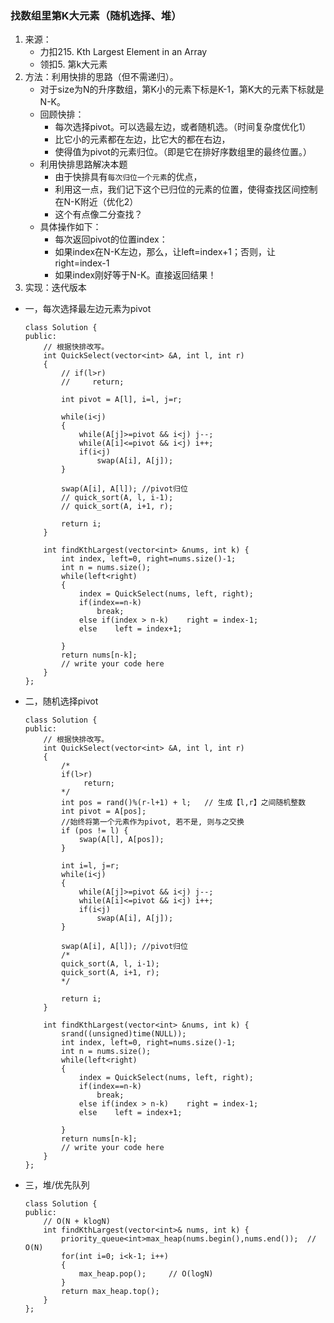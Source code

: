 

### 找数组里第K大元素（随机选择、堆）
1. 来源：
    - 力扣215. Kth Largest Element in an Array
    - 领扣5. 第k大元素
2. 方法：利用快排的思路（但不需递归）。
    - 对于size为N的升序数组，第K小的元素下标是K-1，第K大的元素下标就是N-K。
    - 回顾快排：
        - 每次选择pivot。可以选最左边，或者随机选。（时间复杂度优化1）
        - 比它小的元素都在左边，比它大的都在右边，
        - 使得值为pivot的元素归位。（即是它在排好序数组里的最终位置。）    
    - 利用快排思路解决本题
        - 由于快排具有`每次归位一个元素`的优点，
        - 利用这一点，我们记下这个已归位的元素的位置，使得查找区间控制在N-K附近（优化2）
        - 这个有点像二分查找？    
    - 具体操作如下：
        - 每次返回pivot的位置index：
        - 如果index在N-K左边，那么，让left=index+1；否则，让right=index-1
        - 如果index刚好等于N-K。直接返回结果！
3. 实现：迭代版本    
- 一，每次选择最左边元素为pivot
    ```
    class Solution {
    public:
        // 根据快排改写。
        int QuickSelect(vector<int> &A, int l, int r)
        {
            // if(l>r)
            //     return;    
            
            int pivot = A[l], i=l, j=r;
            
            while(i<j)
            {
                while(A[j]>=pivot && i<j) j--;
                while(A[i]<=pivot && i<j) i++;
                if(i<j)
                    swap(A[i], A[j]);
            }
            
            swap(A[i], A[l]); //pivot归位
            // quick_sort(A, l, i-1);
            // quick_sort(A, i+1, r);
            
            return i;
        }
        
        int findKthLargest(vector<int> &nums, int k) {
            int index, left=0, right=nums.size()-1;
            int n = nums.size();
            while(left<right)
            {
                index = QuickSelect(nums, left, right);
                if(index==n-k)
                    break;
                else if(index > n-k)    right = index-1;            
                else    left = index+1;
            
            }
            return nums[n-k];
            // write your code here
        }
    };
    ```

- 二，随机选择pivot
    ```
    class Solution {
    public:
        // 根据快排改写。
        int QuickSelect(vector<int> &A, int l, int r)
        {
            /*
            if(l>r)
                 return; 
            */   
            int pos = rand()%(r-l+1) + l;   // 生成【l,r】之间随机整数
            int pivot = A[pos];
            //始终将第一个元素作为pivot, 若不是, 则与之交换
            if (pos != l) {
                swap(A[l], A[pos]);
            }
            
            int i=l, j=r;            
            while(i<j)
            {
                while(A[j]>=pivot && i<j) j--;
                while(A[i]<=pivot && i<j) i++;
                if(i<j)
                    swap(A[i], A[j]);
            }
            
            swap(A[i], A[l]); //pivot归位
            /*
            quick_sort(A, l, i-1);
            quick_sort(A, i+1, r);
            */
            
            return i;
        }
        
        int findKthLargest(vector<int> &nums, int k) {
            srand((unsigned)time(NULL));
            int index, left=0, right=nums.size()-1;
            int n = nums.size();
            while(left<right)
            {
                index = QuickSelect(nums, left, right);
                if(index==n-k)
                    break;
                else if(index > n-k)    right = index-1;            
                else    left = index+1;
            
            }
            return nums[n-k];
            // write your code here
        }
    };
    ```

- 三，堆/优先队列
    ```
    class Solution {
    public:
        // O(N + klogN)
        int findKthLargest(vector<int>& nums, int k) {
            priority_queue<int>max_heap(nums.begin(),nums.end());  // O(N)
            for(int i=0; i<k-1; i++)
            {
                max_heap.pop();     // O(logN)            
            }
            return max_heap.top();
        }
    };
    ```